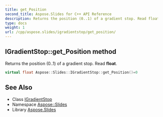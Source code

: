```yaml
---
title: get_Position
second_title: Aspose.Slides for C++ API Reference
description: Returns the position (0..1) of a gradient stop. Read float.
type: docs
weight: 1
url: /cpp/aspose.slides/igradientstop/get_position/
---
```

## IGradientStop::get_Position method


Returns the position (0..1) of a gradient stop. Read **float**.

```cpp
virtual float Aspose::Slides::IGradientStop::get_Position()=0
```

## See Also

* Class [IGradientStop](../)
* Namespace [Aspose::Slides](../../)
* Library [Aspose.Slides](../../../)
